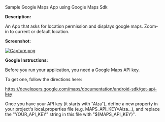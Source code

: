 Sample Google Maps App using Google Maps Sdk

**Description:**

An App that asks for location permission and displays google maps. Zoom-in to current or default location.

**Screenshot:**

[![Capture.png](https://i.postimg.cc/RZpvdH1z/Capture.png)](https://postimg.cc/9DT3FzNx)




**Google Instructions:**

Before you run your application, you need a Google Maps API key.

To get one, follow the directions here:

  https://developers.google.com/maps/documentation/android-sdk/get-api-key

Once you have your API key (it starts with "AIza"), define a new property in your
project's local.properties file (e.g. MAPS_API_KEY=Aiza...), and replace the
"YOUR_API_KEY" string in this file with "${MAPS_API_KEY}".
